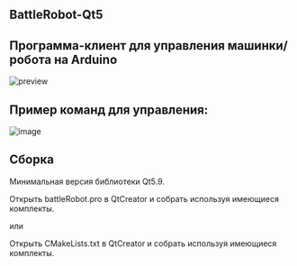 
## BattleRobot-Qt5

## Программа-клиент для управления машинки/робота на Arduino

![preview](https://user-images.githubusercontent.com/10671637/216750503-8d2334bf-e0db-4814-bea6-66179c6bbbcc.png)

## Пример команд для управления:

![image](https://user-images.githubusercontent.com/10671637/214191361-dc15b0de-1a4b-41ce-9fe9-e5d284e2dde9.png)

## Сборка

Минимальная версия библиотеки Qt5.9.

Открыть battleRobot.pro в QtCreator и собрать используя имеющиеся комплекты.

или

Открыть CMakeLists.txt в QtCreator и собрать используя имеющиеся комплекты.
